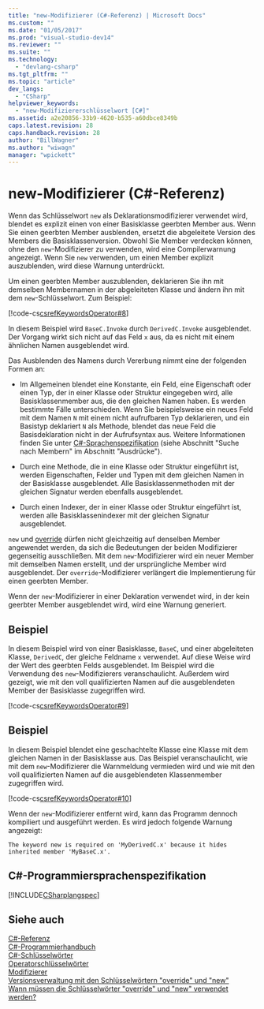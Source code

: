 ```yaml
---
title: "new-Modifizierer (C#-Referenz) | Microsoft Docs"
ms.custom: ""
ms.date: "01/05/2017"
ms.prod: "visual-studio-dev14"
ms.reviewer: ""
ms.suite: ""
ms.technology: 
  - "devlang-csharp"
ms.tgt_pltfrm: ""
ms.topic: "article"
dev_langs: 
  - "CSharp"
helpviewer_keywords: 
  - "new-Modifiziererschlüsselwort [C#]"
ms.assetid: a2e20856-33b9-4620-b535-a60dbce8349b
caps.latest.revision: 28
caps.handback.revision: 28
author: "BillWagner"
ms.author: "wiwagn"
manager: "wpickett"
---
```

# new-Modifizierer (C#-Referenz)
Wenn das Schlüsselwort `new` als Deklarationsmodifizierer verwendet wird, blendet es explizit einen von einer Basisklasse geerbten Member aus.  Wenn Sie einen geerbten Member ausblenden, ersetzt die abgeleitete Version des Members die Basisklassenversion.  Obwohl Sie Member verdecken können, ohne den `new`\-Modifizierer zu verwenden, wird eine Compilerwarnung angezeigt.  Wenn Sie `new` verwenden, um einen Member explizit auszublenden, wird diese Warnung unterdrückt.  
  
 Um einen geerbten Member auszublenden, deklarieren Sie ihn mit demselben Membernamen in der abgeleiteten Klasse und ändern ihn mit dem `new`\-Schlüsselwort.  Zum Beispiel:  
  
 [!code-cs[csrefKeywordsOperator#8](../../../csharp/language-reference/keywords/codesnippet/CSharp/csrefKeywordsOperator/csrefKeywordsOperators.cs#8)]  
  
 In diesem Beispiel wird `BaseC.Invoke` durch `DerivedC.Invoke` ausgeblendet.  Der Vorgang wirkt sich nicht auf das Feld `x` aus, da es nicht mit einem ähnlichen Namen ausgeblendet wird.  
  
 Das Ausblenden des Namens durch Vererbung nimmt eine der folgenden Formen an:  
  
-   Im Allgemeinen blendet eine Konstante, ein Feld, eine Eigenschaft oder einen Typ, der in einer Klasse oder Struktur eingegeben wird, alle Basisklassenmember aus, die den gleichen Namen haben.  Es werden bestimmte Fälle unterschieden.  Wenn Sie beispielsweise ein neues Feld mit dem Namen `N` mit einem nicht aufrufbaren Typ deklarieren, und ein Basistyp deklariert `N` als Methode, blendet das neue Feld die Basisdeklaration nicht in der Aufrufsyntax aus.  Weitere Informationen finden Sie unter [C\#\-Sprachenspezifikation](http://go.microsoft.com/fwlink/?LinkId=199552) \(siehe Abschnitt "Suche nach Membern" im Abschnitt "Ausdrücke"\).  
  
-   Durch eine Methode, die in eine Klasse oder Struktur eingeführt ist, werden Eigenschaften, Felder und Typen mit dem gleichen Namen in der Basisklasse ausgeblendet.  Alle Basisklassenmethoden mit der gleichen Signatur werden ebenfalls ausgeblendet.  
  
-   Durch einen Indexer, der in einer Klasse oder Struktur eingeführt ist, werden alle Basisklassenindexer mit der gleichen Signatur ausgeblendet.  
  
 `new` und [override](../../../csharp/language-reference/keywords/override.md) dürfen nicht gleichzeitig auf denselben Member angewendet werden, da sich die Bedeutungen der beiden Modifizierer gegenseitig ausschließen.  Mit dem `new`\-Modifizierer wird ein neuer Member mit demselben Namen erstellt, und der ursprüngliche Member wird ausgeblendet.  Der `override`\-Modifizierer verlängert die Implementierung für einen geerbten Member.  
  
 Wenn der `new`\-Modifizierer in einer Deklaration verwendet wird, in der kein geerbter Member ausgeblendet wird, wird eine Warnung generiert.  
  
## Beispiel  
 In diesem Beispiel wird von einer Basisklasse, `BaseC`, und einer abgeleiteten Klasse, `DerivedC`, der gleiche Feldname `x` verwendet. Auf diese Weise wird der Wert des geerbten Felds ausgeblendet.  Im Beispiel wird die Verwendung des `new`\-Modifizierers veranschaulicht.  Außerdem wird gezeigt, wie mit den voll qualifizierten Namen auf die ausgeblendeten Member der Basisklasse zugegriffen wird.  
  
 [!code-cs[csrefKeywordsOperator#9](../../../csharp/language-reference/keywords/codesnippet/CSharp/csrefKeywordsOperator/csrefKeywordsOperators.cs#9)]  
  
## Beispiel  
 In diesem Beispiel blendet eine geschachtelte Klasse eine Klasse mit dem gleichen Namen in der Basisklasse aus.  Das Beispiel veranschaulicht, wie mit dem `new`\-Modifizierer die Warnmeldung vermieden wird und wie mit den voll qualifizierten Namen auf die ausgeblendeten Klassenmember zugegriffen wird.  
  
 [!code-cs[csrefKeywordsOperator#10](../../../csharp/language-reference/keywords/codesnippet/CSharp/csrefKeywordsOperator/csrefKeywordsOperators.cs#10)]  
  
 Wenn der `new`\-Modifizierer entfernt wird, kann das Programm dennoch kompiliert und ausgeführt werden. Es wird jedoch folgende Warnung angezeigt:  
  
```  
The keyword new is required on 'MyDerivedC.x' because it hides inherited member 'MyBaseC.x'.  
```  
  
## C\#\-Programmiersprachenspezifikation  
 [!INCLUDE[CSharplangspec](../../../csharp/language-reference/keywords/includes/csharplangspec-md.md)]  
  
## Siehe auch  
 [C\#\-Referenz](../../../csharp/language-reference/index.md)   
 [C\#\-Programmierhandbuch](../../../csharp/programming-guide/index.md)   
 [C\#\-Schlüsselwörter](../../../csharp/language-reference/keywords/index.md)   
 [Operatorschlüsselwörter](../../../csharp/language-reference/keywords/operator-keywords.md)   
 [Modifizierer](../../../csharp/language-reference/keywords/modifiers.md)   
 [Versionsverwaltung mit den Schlüsselwörtern "override" und "new"](../../../csharp/programming-guide/classes-and-structs/versioning-with-the-override-and-new-keywords.md)   
 [Wann müssen die Schlüsselwörter "override" und "new" verwendet werden?](../../../csharp/programming-guide/classes-and-structs/knowing-when-to-use-override-and-new-keywords.md)